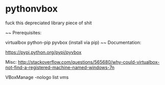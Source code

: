 # pythonvbox



fuck this depreciated library piece of shit

















~~
Prerequisites:

virtualbox
python-pip
pyvbox (install via pip)
~~
Documentation:


https://pypi.python.org/pypi/pyvbox

Misc:
http://stackoverflow.com/questions/565680/why-could-virtualbox-not-find-a-registered-machine-named-windows-7n


VBoxManage -nologo list vms

